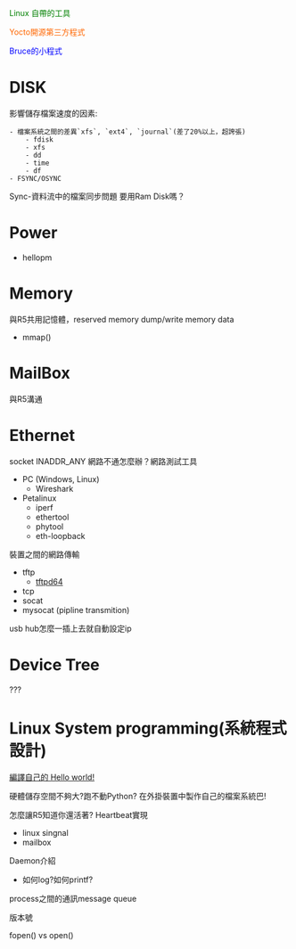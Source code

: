 <font color=#008000>Linux 自帶的工具</font>

<font color=#FF6600>Yocto開源第三方程式</font>

<font color=#0000FF>Bruce的小程式 </font>

# DISK
影響儲存檔案速度的因素:

    - 檔案系統之間的差異`xfs`, `ext4`, `journal`(差了20%以上，超誇張)
        - fdisk
        - xfs
        - dd
        - time
        - df
    - FSYNC/OSYNC

Sync-資料流中的檔案同步問題
要用Ram Disk嗎？

# Power
- hellopm

# Memory
與R5共用記憶體，reserved memory
dump/write memory data
- mmap()

# MailBox
與R5溝通

# Ethernet
socket INADDR_ANY
網路不通怎麼辦？網路測試工具
- PC (Windows, Linux) 
    - Wireshark
- Petalinux
    - iperf
    - ethertool
    - phytool
    - eth-loopback

裝置之間的網路傳輸
- tftp
    - [tftpd64](https://www.cnblogs.com/coolYuan/p/9035500.html)
- tcp
- socat
- mysocat (pipline transmition) 

usb hub怎麼一插上去就自動設定ip
# Device Tree
???
# Linux System programming(系統程式設計)
[編譯自己的 Hello world!](./LinuxSystemPorgramming/編譯Petalinux中的程式.md)

硬體儲存空間不夠大?跑不動Python? 在外掛裝置中製作自己的檔案系統巴!

怎麼讓R5知道你還活著? Heartbeat實現
- linux singnal
- mailbox

Daemon介紹
- 如何log?如何printf? 

process之間的通訊message queue

版本號

fopen() vs open()
